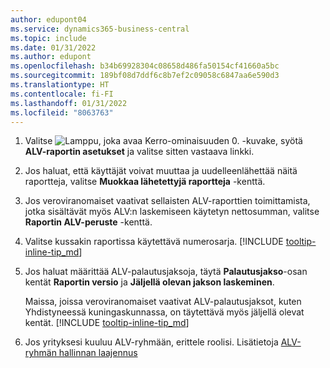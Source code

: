 ```yaml
---
author: edupont04
ms.service: dynamics365-business-central
ms.topic: include
ms.date: 01/31/2022
ms.author: edupont
ms.openlocfilehash: b34b69928304c08658d486fa50154cf41660a5bc
ms.sourcegitcommit: 189bf08d7ddf6c8b7ef2c09058c6847aa6e590d3
ms.translationtype: HT
ms.contentlocale: fi-FI
ms.lasthandoff: 01/31/2022
ms.locfileid: "8063763"
---
```

1. Valitse ![Lamppu, joka avaa Kerro-ominaisuuden 0.](../media/ui-search/search_small.png "Kerro, mitä haluat tehdä") -kuvake, syötä **ALV-raportin asetukset** ja valitse sitten vastaava linkki.  
2. Jos haluat, että käyttäjät voivat muuttaa ja uudelleenlähettää näitä raportteja, valitse **Muokkaa lähetettyjä raportteja** -kenttä.  
3. Jos veroviranomaiset vaativat sellaisten ALV-raporttien toimittamista, jotka sisältävät myös ALV:n laskemiseen käytetyn nettosumman, valitse **Raportin ALV-peruste** -kenttä.  
4. Valitse kussakin raportissa käytettävä numerosarja. [!INCLUDE [tooltip-inline-tip_md](tooltip-inline-tip_md.md)]  
5. Jos haluat määrittää ALV-palautusjaksoja, täytä **Palautusjakso**-osan kentät **Raportin versio** ja **Jäljellä olevan jakson laskeminen**.  

    Maissa, joissa veroviranomaiset vaativat ALV-palautusjaksot, kuten Yhdistyneessä kuningaskunnassa, on täytettävä myös jäljellä olevat kentät. [!INCLUDE [tooltip-inline-tip_md](tooltip-inline-tip_md.md)]  
6. Jos yrityksesi kuuluu ALV-ryhmään, erittele roolisi. Lisätietoja [ALV-ryhmän hallinnan laajennus](../ui-extensions-vat-group.md)  
